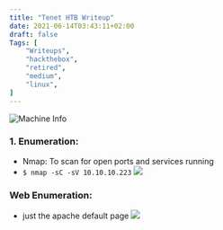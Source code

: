 ```yaml
---
title: "Tenet HTB Writeup"
date: 2021-06-14T03:43:11+02:00
draft: false
Tags: [
    "Writeups",
    "hackthebox",
    "retired",
    "medium",
    "linux",
]
---
```

![Machine Info](/images/tenet/1.png)

### 1. Enumeration:
* Nmap:
To scan for open ports and services running
 * ``$ nmap -sC -sV 10.10.10.223``
![](/images/tenet/2.png)

### Web Enumeration:
* just the apache default page
![](/images/tenet/3.png)














